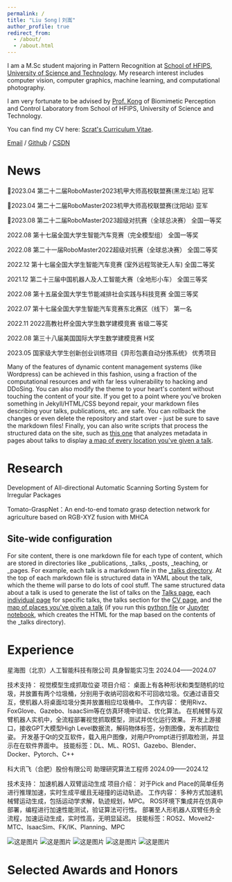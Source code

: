 ```yaml
---
permalink: /
title: "Liu Song丨刘嵩"
author_profile: true
redirect_from: 
  - /about/
  - /about.html
---
```


I am a M.Sc student majoring in Pattern Recognition at [School of HFIPS](https://english.hf.cas.cn/), [University of Science and Technology](http://en.ustc.edu.cn/). My research interest includes computer vision, computer graphics, machine learning, and computational photography.

I am very fortunate to be advised by [Prof. Kong](https://auto.ustc.edu.cn/2021/0510/c25976a484868/page.htm) of Biomimetic Perception and Control Laboratory from School of HFIPS, University of Science and Technology.

You can find my CV here: [Scrat's Curriculum Vitae](../assets/Curriculum_Vitae.pdf).

[Email](mailto:song_ustc@mail.ustc.edu.cn) / [Github](https://github.com/LiuSong-Scrat) / [CSDN](https://blog.csdn.net/qq_57994524?type=blog)

News
======
🎉2023.04	第二十二届RoboMaster2023机甲大师高校联盟赛(黑龙江站)	冠军

🎉2023.04	第二十二届RoboMaster2023机甲大师高校联盟赛(沈阳站)	亚军

🎉2023.08	第二十二届RoboMaster2023超级对抗赛（全球总决赛）	全国一等奖

2022.08	第十七届全国大学生智能汽车竞赛（完全模型组）	全国一等奖

2022.08	第二十一届RoboMaster2022超级对抗赛（全球总决赛）	全国二等奖

2022.12	第十七届全国大学生智能汽车竞赛 (室外远程驾驶无人车) 	全国二等奖

2021.12	第二十三届中国机器人及人工智能大赛（全地形小车）	全国三等奖

2022.08	第十五届全国大学生节能减排社会实践与科技竞赛	全国三等奖

2022.07	第十七届全国大学生智能汽车竞赛东北赛区（线下）	第一名

2022.11	2022高教社杯全国大学生数学建模竞赛	省级二等奖

2022.08	第三十八届美国国际大学生数学建模竞赛	H奖

2023.05	国家级大学生创新创业训练项目《异形包裹自动分拣系统》	优秀项目



Many of the features of dynamic content management systems (like Wordpress) can be achieved in this fashion, using a fraction of the computational resources and with far less vulnerability to hacking and DDoSing. You can also modify the theme to your heart's content without touching the content of your site. If you get to a point where you've broken something in Jekyll/HTML/CSS beyond repair, your markdown files describing your talks, publications, etc. are safe. You can rollback the changes or even delete the repository and start over - just be sure to save the markdown files! Finally, you can also write scripts that process the structured data on the site, such as [this one](https://github.com/academicpages/academicpages.github.io/blob/master/talkmap.ipynb) that analyzes metadata in pages about talks to display [a map of every location you've given a talk](https://academicpages.github.io/talkmap.html).

Research
======
Development of All-directional Automatic Scanning Sorting System for Irregular Packages

Tomato-GraspNet：An end-to-end tomato grasp detection network for agriculture based on RGB-XYZ fusion with MHCA


Site-wide configuration
------
For site content, there is one markdown file for each type of content, which are stored in directories like _publications, _talks, _posts, _teaching, or _pages. For example, each talk is a markdown file in the [_talks directory](https://github.com/academicpages/academicpages.github.io/tree/master/_talks). At the top of each markdown file is structured data in YAML about the talk, which the theme will parse to do lots of cool stuff. The same structured data about a talk is used to generate the list of talks on the [Talks page](https://academicpages.github.io/talks), each [individual page](https://academicpages.github.io/talks/2012-03-01-talk-1) for specific talks, the talks section for the [CV page](https://academicpages.github.io/cv), and the [map of places you've given a talk](https://academicpages.github.io/talkmap.html) (if you run this [python file](https://github.com/academicpages/academicpages.github.io/blob/master/talkmap.py) or [Jupyter notebook](https://github.com/academicpages/academicpages.github.io/blob/master/talkmap.ipynb), which creates the HTML for the map based on the contents of the _talks directory).

Experience
======
星海图（北京）人工智能科技有限公司             具身智能实习生	2024.04——2024.07

技术支持：                                  视觉模型生成抓取位姿
项目介绍：
    桌面上有各种形状和类型随机的垃圾，并放置有两个垃圾桶，分别用于收纳可回收和不可回收垃圾。仅通过语音交互，使机器人将桌面垃圾分类并放置相应垃圾桶中。
工作内容： 
使用Rivz、FoxGlove、Gazebo、IsaacSim等在仿真环境中验证、优化算法。
在机械臂与双臂机器人实机中，全流程部署视觉抓取模型，测试并优化运行效果。
开发上游接口，接收GPT大模型High Level数据流，解码物体标签，分割图像，发布抓取位姿。
开发基于Qt的交互软件，载入用户图像，对用户Prompt进行抓取检测，并显示在在软件界面中。
技能标签：DL、ML、ROS1、Gazebo、Blender、Docker、Pytorch、C++

科大讯飞（合肥）股份有限公司                   助理研究算法工程师	2024.09——2024.12

技术支持：                                  加速机器人双臂运动生成
项目介绍：
    对于Pick and Place的简单任务进行推理加速，实时生成平缓且无碰撞的运动轨迹。
工作内容： 
多种方式加速机械臂运动生成，包括运动学求解，轨迹规划，MPC。
ROS环境下集成并在仿真中部署，编程进行加速性能测试，验证算法可行性。
部署至人形机器人双臂任务全流程，加速运动生成，实时性高，无明显延迟。
技能标签：ROS2、Moveit2-MTC、IsaacSim、FK/IK、Planning、MPC


![这是图片](../images/NEFU.png "NEFU")
![这是图片](../images/NEFU.png "USTC")
![这是图片](../images/NEFU.png "IFLYTEK")
![这是图片](../images/NEFU.png "GALAXEA AI")
![这是图片](../images/NEFU.png "NEFU")


Selected Awards and Honors
======